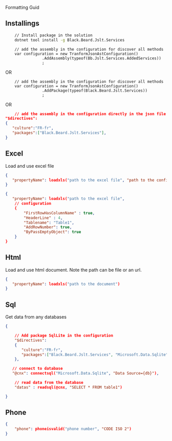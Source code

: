 Formatting Guid

## Installings

```bash 
    // Install package in the solution
    dotnet tool install -g Black.Beard.Jslt.Services
```

```CSharp
    // add the assembly in the configuration for discover all methods
    var configuration = new TranformJsonAstConfiguration()
                .AddAssembly(typeof(Bb.Jslt.Services.AddedServices))
                ;
```


OR

```CSharp
    // add the assembly in the configuration for discover all methods
    var configuration = new TranformJsonAstConfiguration()
                .AddPackage(typeof(Black.Beard.Jslt.Services))
                ;
```

OR

```JSON
    // add the assembly in the configuration directly in the json file for discover all methods
"$directives":
{
   "culture":"FR-fr",
   "packages":["Black.Beard.Jslt.Services"],
}   
``` 

## Excel
Load and use excel file
```JSON
{
   "propertyName": loadxls("path to the excel file", "path to the config")
}   
``` 

```JSON
{
   "propertyName": loadxls("path to the excel file", 
    // configuration
    { 
        "FirstRowHasColumnName" : true, 
        "HeaderLine" : 4, 
        "Tablename": "Table1", 
        "AddRowNumber": true, 
        "ByPassEmptyObject": true 
    }
}   
``` 


## Html
Load and use html document. Note the path can be file or an url.
```JSON
{
   "propertyName": loadxls("path to the document")
}   
``` 


## Sql
Get data from any databases
```JSON
{

    // Add package SqlLite in the configuration
    "$directives":
    {
       "culture":"FR-fr",
       "packages":["Black.Beard.Jslt.Services", "Microsoft.Data.Sqlite"],
    },

   // connect to database
   "@cnx": connectsql("Microsoft.Data.Sqlite", "Data Source={db}"),

    // read data from the database
    "datas" : readsql(@cnx, "SELECT * FROM table1")

}   
``` 


## Phone
```JSON
{
    "phone": phoneisvalid("phone number", "CODE ISO 2")
}   

